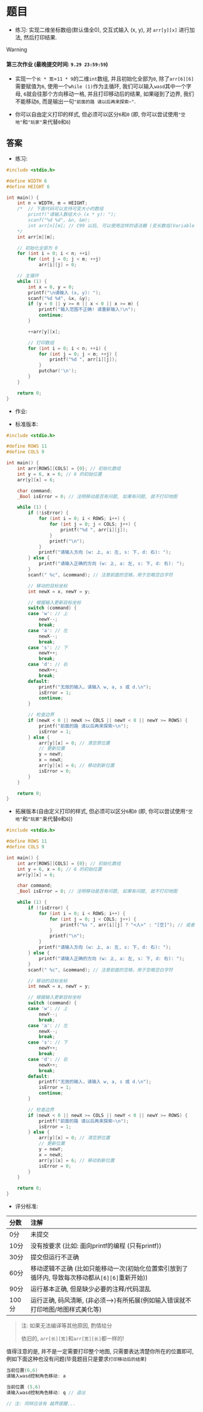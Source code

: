 # 题目

- 练习: 实现二维坐标数组(默认值全0), 交互式输入 (x, y), 对 `arr[y][x]` 进行加法, 然后打印结果.

> [!WARNING]
> #### 第三次作业 (最晚提交时间: `9.29 23:59:59`)

- 实现一个`长 * 宽`=`11 * 9`的二维`int`数组, 并且初始化全部为`0`, 除了`arr[6][6]`需要赋值为`6`, 使用一个`while (1)`作为主循环, 我们可以输入`wasd`其中一个字母, `6`就会往那个方向移动一格, 并且打印移动后的结果, 如果碰到了边界, 我们不能移动`6`, 而是输出一句`"前面的路 请以后再来探索~"`.
	
- 你可以自由定义打印的样式, 但必须可以区分`6`和`0` (即, 你可以尝试使用`"空地"`和`"玩家"`来代替`0`和`6`)

## 答案

- 练习:

```C
#include <stdio.h>

#define WIDTH 6
#define HEIGHT 6

int main() {
    int n = WIDTH, m = HEIGHT;
    /*  // 下面代码可以支持可变大小的数组
        printf("请输入数组大小 (x * y): ");
        scanf("%d %d", &n, &m);
        int arr[n][m]; // C99 以后, 可以使用这样的语法糖 (变长数组(Variable Length Arrays, VLA))
    */
    int arr[n][m];

    // 初始化全部为 0
    for (int i = 0; i < n; ++i)
        for (int j = 0; j < m; ++j)
            arr[i][j] = 0;

    // 主循环
    while (1) {
        int x = 0, y = 0;
        printf("\n请输入 (x, y): ");
        scanf("%d %d", &x, &y);
        if (y < 0 || y >= n || x < 0 || x >= m) {
            printf("输入范围不正确! 请重新输入!\n");
            continue;
        }

        ++arr[y][x];

        // 打印数组
        for (int i = 0; i < n; ++i) {
            for (int j = 0; j < m; ++j) {
                printf("%d ", arr[i][j]);
            }
            putchar('\n');
        }
    }

    return 0;
}
```

- 作业:

- 标准版本:
```C
#include <stdio.h>

#define ROWS 11
#define COLS 9

int main() {
    int arr[ROWS][COLS] = {0}; // 初始化数组
    int y = 6, x = 6; // 6 的初始位置
    arr[y][x] = 6;

    char command;
    _Bool isError = 0; // 注明移动是否有问题, 如果有问题, 就不打印地图

    while (1) {
        if (!isError) {
            for (int i = 0; i < ROWS; i++) {
                for (int j = 0; j < COLS; j++) {
                    printf("%d ", arr[i][j]);
                }
                printf("\n");
            }
            printf("请输入方向 (w: 上, a: 左, s: 下, d: 右): ");
        } else {
            printf("请输入正确的方向 (w: 上, a: 左, s: 下, d: 右): ");
        }
        scanf(" %c", &command); // 注意前面的空格，用于忽略空白字符

        // 移动的目标坐标
        int newX = x, newY = y;

        // 根据输入更新目标坐标
        switch (command) {
        case 'w': // 上
            newY--;
            break;
        case 'a': // 左
            newX--;
            break;
        case 's': // 下
            newY++;
            break;
        case 'd': // 右
            newX++;
            break;
        default:
            printf("无效的输入，请输入 w, a, s 或 d.\n");
            isError = 1;
            continue;
        }

        // 检查边界
        if (newX < 0 || newX >= COLS || newY < 0 || newY >= ROWS) {
            printf("前面的路 请以后再来探索~\n");
            isError = 1;
        } else {
            arr[y][x] = 0; // 清空原位置
            // 更新位置
            y = newY;
            x = newX; 
            arr[y][x] = 6; // 移动到新位置
            isError = 0;
        }
    }

    return 0;
}
```

- 拓展版本(自由定义打印的样式, 但必须可以区分`6`和`0` (即, 你可以尝试使用`"空地"`和`"玩家"`来代替`0`和`6`))

```C
#include <stdio.h>

#define ROWS 11
#define COLS 9

int main() {
    int arr[ROWS][COLS] = {0}; // 初始化数组
    int y = 6, x = 6; // 6 的初始位置
    arr[y][x] = 6;

    char command;
    _Bool isError = 0; // 注明移动是否有问题, 如果有问题, 就不打印地图

    while (1) {
        if (!isError) {
            for (int i = 0; i < ROWS; i++) {
                for (int j = 0; j < COLS; j++) {
                    printf("%s ", arr[i][j] ? "<人>" : "[空]"); // 或者 printf("%s ", arr[i][j] ? "玩家" : "空地"); 等
                }
                printf("\n");
            }
            printf("请输入方向 (w: 上, a: 左, s: 下, d: 右): ");
        } else {
            printf("请输入正确的方向 (w: 上, a: 左, s: 下, d: 右): ");
        }
        scanf(" %c", &command); // 注意前面的空格，用于忽略空白字符

        // 移动的目标坐标
        int newX = x, newY = y;

        // 根据输入更新目标坐标
        switch (command) {
        case 'w': // 上
            newY--;
            break;
        case 'a': // 左
            newX--;
            break;
        case 's': // 下
            newY++;
            break;
        case 'd': // 右
            newX++;
            break;
        default:
            printf("无效的输入，请输入 w, a, s 或 d.\n");
            isError = 1;
            continue;
        }

        // 检查边界
        if (newX < 0 || newX >= COLS || newY < 0 || newY >= ROWS) {
            printf("前面的路 请以后再来探索~\n");
            isError = 1;
        } else {
            arr[y][x] = 0; // 清空原位置
            // 更新位置
            y = newY;
            x = newX; 
            arr[y][x] = 6; // 移动到新位置
            isError = 0;
        }
    }

    return 0;
}
```

- 评分标准:

|分数|注解|
|:-|:-|
|0分|未提交|
|10分|没有按要求 (比如: 面向printf的编程 (只有printf))|
|30分|提交但运行不正确|
|60分|移动逻辑不正确 (比如只能移动一次(初始化位置索引放到了循环内, 导致每次移动都从`[6][6]`重新开始))|
|90分|运行基本正确, 但是缺少必要的注释/代码混乱|
|100分|运行正确, 码风清晰, (非必须-->)有所拓展(例如输入错误就不打印地图/地图样式美化等)|

> 注: 如果无法编译等其他原因, 酌情给分
>
> 依旧的, `arr[长][宽]`和`arr[宽][长]`都一样的!

值得注意的是, 并不是一定需要打印整个地图, 只需要表达清楚你所在的位置即可, 例如下面这种也没有问题(毕竟题目只是要求`打印移动后的结果`)

```C
当前位置(6,6)
请输入wasd控制角色移动: a

当前位置 (5,6)
请输入wasd控制角色移动: q // 退出

// 注: 同样应该有 越界提醒...
```